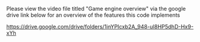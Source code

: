 Please view the video file titled "Game engine overview" via the google drive link below for an overview of the features this code implements

https://drive.google.com/drive/folders/1inYPIcxb2A_948-ul8HP5dhD-Hx9-xYh
